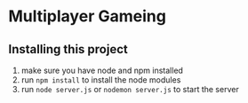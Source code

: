# Multiplayer Gameing

## Installing this project 
1. make sure you have node and npm installed
2. run `npm install` to install the node modules
3. run `node server.js` or `nodemon server.js` to start the server